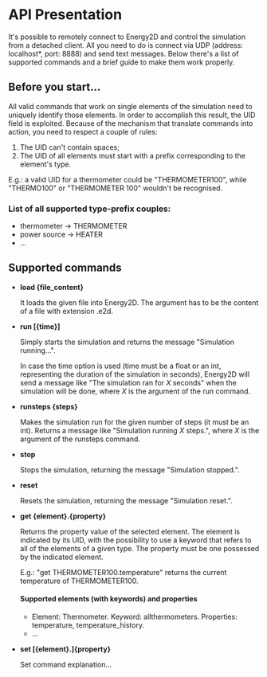 # API Presentation

It's possible to remotely connect to Energy2D and control the simulation from a detached client. All you need to do is connect via UDP (address: localhost*, port: 8888) and send text messages. Below there's a list of supported commands and a brief guide to make them work properly.

## Before you start...

All valid commands that work on single elements of the simulation need to uniquely identify those elements. In order to accomplish this result, the UID field is exploited.
Because of the mechanism that translate commands into action, you need to respect a couple of rules:
1. The UID can't contain spaces;
2. The UID of all elements must start with a prefix corresponding to the element's type. 

E.g.: a valid UID for a thermometer could be "THERMOMETER100", while "THERMO100" or "THERMOMETER 100" wouldn't be recognised.

### List of all supported type-prefix couples:
- thermometer -> THERMOMETER
- power source -> HEATER
- ...

## Supported commands

- **load {file_content}**

  It loads the given file into Energy2D. The argument has to be the content of a file with extension .e2d.

- **run [{time}]**

  Simply starts the simulation and returns the message "Simulation running...". 

  In case the time option is used (time must be a float or an int, representing the duration of the simulation in seconds), Energy2D will send a message like "The simulation ran for  *X* seconds" when the simulation will be done, where *X* is the argument of the run command.

- **runsteps {steps}**

  Makes the simulation run for the given number of steps (it must be an int). Returns a message like "Simulation running *X* steps.", where *X* is the argument of the runsteps command.

- **stop**

  Stops the simulation, returning the message "Simulation stopped.".

- **reset**

  Resets the simulation, returning the message "Simulation reset.".

- **get {element}.{property}**

  Returns the property value of the selected element. 
  The element is indicated by its UID, with the possibility to use a keyword that refers to all of the elements of a given type.
  The property must be one possessed by the indicated element.
  
  E.g.: "get THERMOMETER100.temperature" returns the current temperature of THERMOMETER100.
  
  #### Supported elements (with keywords) and properties
  
  - Element: Thermometer. Keyword: allthermometers. Properties: temperature, temperature_history.
  - ...
  
- **set [{element}.]{property}**

  Set command explanation...
  
  
  
  
  
  
  
  
  
